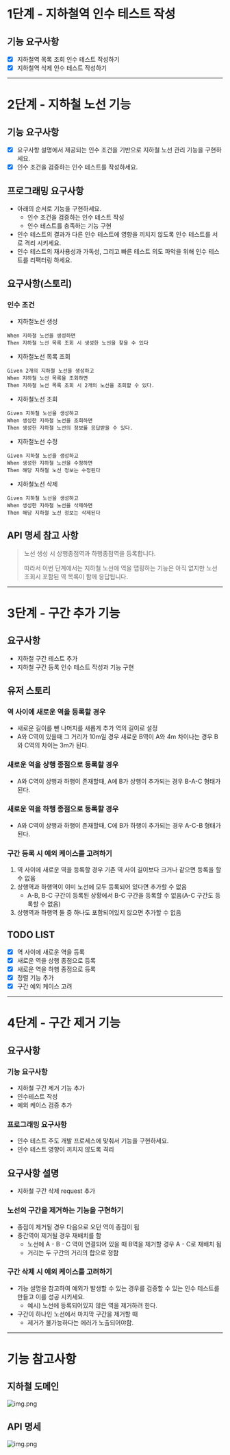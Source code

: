# 1단계 - 지하철역 인수 테스트 작성

## 기능 요구사항

- [x] 지하철역 목록 조회 인수 테스트 작성하기
- [x] 지하철역 삭제 인수 테스트 작성하기

---

# 2단계 - 지하철 노선 기능

## 기능 요구사항

- [x] 요구사항 설명에서 제공되는 인수 조건을 기반으로 지하철 노선 관리 기능을 구현하세요.
- [x] 인수 조건을 검증하는 인수 테스트를 작성하세요.

## 프로그래밍 요구사항

- 아래의 순서로 기능을 구현하세요.
  - 인수 조건을 검증하는 인수 테스트 작성
  - 인수 테스트를 충족하는 기능 구현
- 인수 테스트의 결과가 다른 인수 테스트에 영향을 끼치지 않도록 인수 테스트를 서로 격리 시키세요.
- 인수 테스트의 재사용성과 가독성, 그리고 빠른 테스트 의도 파악을 위해 인수 테스트를 리팩터링 하세요.

## 요구사항(스토리)

### 인수 조건

- 지하철노선 생성

```text
When 지하철 노선을 생성하면
Then 지하철 노선 목록 조회 시 생성한 노선을 찾을 수 있다
```

- 지하철노선 목록 조회

```text
Given 2개의 지하철 노선을 생성하고
When 지하철 노선 목록을 조회하면
Then 지하철 노선 목록 조회 시 2개의 노선을 조회할 수 있다.
```

- 지하철노선 조회

```text
Given 지하철 노선을 생성하고
When 생성한 지하철 노선을 조회하면
Then 생성한 지하철 노선의 정보를 응답받을 수 있다.
```

- 지하철노선 수정

```text
Given 지하철 노선을 생성하고
When 생성한 지하철 노선을 수정하면
Then 해당 지하철 노선 정보는 수정된다
```

- 지하철노선 삭제

```text
Given 지하철 노선을 생성하고
When 생성한 지하철 노선을 삭제하면
Then 해당 지하철 노선 정보는 삭제된다
```

## API 명세 참고 사항

> 노선 생성 시 상행종점역과 하행종점역을 등록합니다.
>
> 따라서 이번 단계에서는 지하철 노선에 역을 맵핑하는 기능은 아직 없지만 노선 조회시 포함된 역 목록이 함께 응답됩니다.

---

# 3단계 - 구간 추가 기능

## 요구사항

- 지하철 구간 테스트 추가
- 지하철 구간 등록 인수 테스트 작성과 기능 구현

## 유저 스토리

### 역 사이에 새로운 역을 등록할 경우

- 새로운 길이를 뺀 나머지를 새롭게 추가 역의 길이로 설정
- A와 C역이 있을때 그 거리가 10m일 경우 새로운 B역이 A와 4m 차이나는 경우 B와 C역의 차이는 3m가 된다.

### 새로운 역을 상행 종점으로 등록할 경우

- A와 C역이 상행과 하행이 존재할때, A에 B가 상행이 추가되는 경우 B-A-C 형태가 된다.

### 새로운 역을 하행 종점으로 등록할 경우

- A와 C역이 상행과 하행이 존재할때, C에 B가 하행이 추가되는 경우 A-C-B 형태가 된다.

### 구간 등록 시 예외 케이스를 고려하기

1. 역 사이에 새로운 역을 등록할 경우 기존 역 사이 길이보다 크거나 같으면 등록을 할 수 없음
2. 상행역과 하행역이 이미 노선에 모두 등록되어 있다면 추가할 수 없음
    - A-B, B-C 구간이 등록된 상황에서 B-C 구간을 등록할 수 없음(A-C 구간도 등록할 수 없음)
3. 상행역과 하행역 둘 중 하나도 포함되어있지 않으면 추가할 수 없음

## TODO LIST

- [X] 역 사이에 새로운 역을 등록
- [X] 새로운 역을 상행 종점으로 등록
- [X] 새로운 역을 하행 종점으로 등록
- [X] 정렬 기능 추가
- [X] 구간 예외 케이스 고려

---

# 4단계 - 구간 제거 기능

## 요구사항

### 기능 요구사항

- 지하철 구간 제거 기능 추가
- 인수테스트 작성
- 예외 케이스 검증 추가

### 프로그래밍 요구사항

- 인수 테스트 주도 개발 프로세스에 맞춰서 기능을 구현하세요.
- 인수 테스트 영향이 끼치지 않도록 격리

## 요구사항 설명

- 지하철 구간 삭제 request 추가

### 노선의 구간을 제거하는 기능을 구현하기

- 종점이 제거될 경우 다음으로 오던 역이 종점이 됨
- 중간역이 제거될 경우 재배치를 함
  - 노선에 A - B - C 역이 연결되어 있을 때 B역을 제거할 경우 A - C로 재배치 됨
  - 거리는 두 구간의 거리의 합으로 정함

### 구간 삭제 시 예외 케이스를 고려하기

- 기능 설명을 참고하여 예외가 발생할 수 있는 경우를 검증할 수 있는 인수 테스트를 만들고 이를 성공 시키세요.
  - 예시) 노선에 등록되어있지 않은 역을 제거하려 한다.
- 구간이 하나인 노선에서 마지막 구간을 제거할 때
  - 제거가 불가능하다는 에러가 노출되어야함.

---

# 기능 참고사항

## 지하철 도메인

![img.png](domain.png)

## API 명세

![img.png](api.png)
